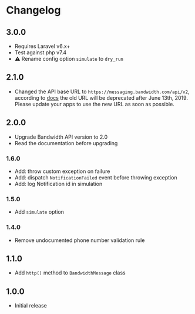 # Changelog

## 3.0.0
* Requires Laravel v6.x+
* Test against php v7.4
* :warning: Rename config option `simulate` to `dry_run`

## 2.1.0
* Changed the API base URL to `https://messaging.bandwidth.com/api/v2`, according to [docs](https://dev.bandwidth.com/v2-messaging/) 
the old URL will be deprecated after June 13th, 2019. Please update your apps to use the new URL as soon as possible. 

## 2.0.0
* Upgrade Bandwidth API version to 2.0 
* Read the documentation before upgrading

### 1.6.0
* Add: throw custom exception on failure
* Add: dispatch `NotificationFailed` event before throwing exception
* Add: log Notification id in simulation

### 1.5.0
* Add `simulate` option

### 1.4.0
* Remove undocumented phone number validation rule

## 1.1.0
* Add `http()` method to `BandwidthMessage` class

## 1.0.0
* Initial release
